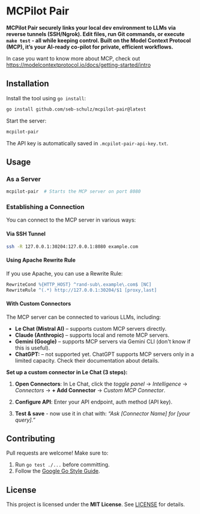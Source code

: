 # MCPilot Pair

**MCPilot Pair securely links your local dev environment to LLMs via reverse tunnels (SSH/Ngrok). Edit files, run Git commands, or execute `make test` - all while keeping control. Built on the Model Context Protocol (MCP), it’s your AI-ready co-pilot for private, efficient workflows.**

In case you want to know more about MCP, check out <https://modelcontextprotocol.io/docs/getting-started/intro>

## Installation

Install the tool using `go install`:

```bash
go install github.com/seb-schulz/mcpilot-pair@latest
```

Start the server:

```bash
mcpilot-pair
```

The API key is automatically saved in `.mcpilot-pair-api-key.txt`.

## Usage

### As a Server

```bash
mcpilot-pair  # Starts the MCP server on port 8080
```

### Establishing a Connection

You can connect to the MCP server in various ways:

#### Via SSH Tunnel

```bash
ssh -R 127.0.0.1:30204:127.0.0.1:8080 example.com
```

#### Using Apache Rewrite Rule

If you use Apache, you can use a Rewrite Rule:

```apache
RewriteCond %{HTTP_HOST} ^rand-sub\.example\.com$ [NC]
RewriteRule ^(.*) http://127.0.0.1:30204/$1 [proxy,last]
```

#### With Custom Connectors

The MCP server can be connected to various LLMs, including:

- **Le Chat (Mistral AI)** – supports custom MCP servers directly.
- **Claude (Anthropic)** – supports local and remote MCP servers.
- **Gemini (Google)** – supports MCP servers via Gemini CLI (don't know if this is useful).
- **ChatGPT:** – not supported yet.
  ChatGPT supports MCP servers only in a limited capacity. Check their documentation about details.

**Set up a custom connector in Le Chat (3 steps):**

1. **Open Connectors**:
   In Le Chat, click the _toggle panel_ → _Intelligence_ → _Connectors_ → **+ Add Connector** → _Custom MCP Connector_.

2. **Configure API**:
   Enter your API endpoint, auth method (API key).

3. **Test & save** - now use it in chat with:
   _“Ask [Connector Name] for [your query].”_

## Contributing

Pull requests are welcome! Make sure to:

1. Run `go test ./...` before committing.
2. Follow the [Google Go Style Guide](https://google.github.io/styleguide/go/).

## License

This project is licensed under the **MIT License**. See [LICENSE](LICENSE) for details.
